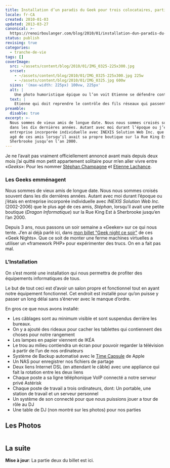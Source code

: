 ```yaml
---
title: Installation d’un paradis du Geek pour trois colocataires, partie 1
locale: fr-CA
created: 2010-01-03
updated: 2013-03-27
canonical: >-
  https://renoirboulanger.com/blog/2010/01/installation-dun-paradis-du-geek-pour-trois-colocataires-partie-1/
status: publish
revising: true
categories:
  - tranche-de-vie
tags: []
coverImage:
  src: ~/assets/content/blog/2010/01/IMG_0325-225x300.jpg
  srcset:
    - ~/assets/content/blog/2010/01/IMG_0325-225x300.jpg 225w
    - ~/assets/content/blog/2010/01/IMG_0325.jpg 600w
  sizes: '(max-width: 225px) 100vw, 225px'
  alt: |
    Une photo humoristique épique ou l’on voit Etienne se défendre contre un serpent imaginaire qui n’est qu'une grappe de fils réseau.
  text: |
    Etienne qui doit reprendre le contrôle des fils réseaux qui passent dans l’appartement.
preamble:
  disable: true
excerpt: >-
  Nous sommes de vieux amis de longue date. Nous nous sommes croisés souvent
  dans les dix dernières années. Autant avec moi durant l’époque ou j’étais en
  entreprise incorporée individuelle avec INEXIS Solution Web Inc. que le plus
  agé de ces amis lorsqu’il avait sa propre boutique sur la Rue King Est à
  Sherbrooke jusqu’en l’an 2000.
---
```

<!--
#TODO-Images:
- 2010/01/IMG_0325.jpg
- 2010/01/IMG_0325.jpg

Also: srcset implementation
-->

Je ne l’avait pas vraiment officiellement annoncé avant mais depuis deux mois
j’ai quitté mon petit appartement solitaire pour m’en aller vivre entre
«<em>Geeks</em>»: Pour les nommer <a href="http://stephanchampagne.com/">Stéphan
Champagne</a> et <a href="http://etiennelachance.com">Etienne Lachance</a>.

<h3>Les Geeks emménagent</h3>
Nous sommes de vieux amis de longue date. Nous nous sommes croisés souvent dans les dix dernières années. Autant avec moi durant l’époque ou j’étais en entreprise incorporée individuelle avec  <em>INEXIS Solution Web Inc.</em> (2002-2006) que le plus agé de ces amis, <em>Stéphan</em>, lorsqu’il avait une petite boutique (<em>Dragon Informatique</em>) sur la Rue King Est à Sherbrooke jusqu’en l’an 2000.

Depuis 3 ans, nous passons un soir semaine a «Geeker» sur ce qui nous tente.
J’en ai déjà parlé ici, dans
<a href="/blog/2009/08/geeknight-ce-soir/">mon billet
"Geek night ce soir"</a> de ces «Geek Nights». Que ce soit de monter une ferme
machines virtuelles a utiliser un «framework PHP» pour expérimenter des trucs.
On en a fait pas mal.

<!--more-->
<h3>L’Installation</h3>
On s’est monté une installation qui nous permettra de profiter des équipements informatiques de tous.

Le but de tout ceci est d’avoir un salon propre et fonctionnel tout en ayant
notre équipement fonctionnel. Cet endroit est installé pour qu’on puisse y
passer un long délai sans s’énerver avec le manque d’ordre.

En gros ce que nous avons installé:

<ul>
	<li>Les câblages sont au minimum visible et sont suspendus derrière les bureaux.</li>
	<li>On y a ajouté des rideaux pour cacher les tablettes qui contiennent des choses pour notre rangement</li>
	<li>Les lampes en papier viennent de IKÉA</li>
	<li>Le trou au milieu contiendra un écran pour pouvoir regarder la télévision à partir de l’un de nos ordinateurs</li>
	<li>Système de Backup automatisé avec le <a href="http://store.apple.com/us/product/MC343/Time-Capsule-1TB?mco=MTY0MjUwOTQ">Time Capsule</a> de Apple</li>
	<li>Un NAS pour enregistrer nos fichiers de partage</li>
	<li>Deux liens Internet DSL (en attendant le câble) avec une appliance qui fait la rotation entre les deux liens</li>
	<li>Chaque poste a sa ligne téléphonique VoIP connecté a notre serveur privé Astérisk</li>
	<li>Chaque poste de travail a trois ordinateurs, dont: Un portable, une station de travail et un serveur personnel</li>
	<li>Un système de son connecté pour que nous puissions jouer a tour de rôle au DJ</li>
	<li>Une table de DJ (non montré sur les photos) pour nos parties</li>
</ul>

## Les Photos

<!--
#TODO-App-Image: Implement data-larger-src
-->

<div style="overflow:hidden;clear:both;" class="thumbnails gallery">

<app-image data-larger-src="~/assets/content/blog/2010/01/IMG_0336.jpg" src="~/assets/content/blog/2010/01/IMG_0336-150x150.jpg" figcaption=" " alt="Une couette de fils">
</app-image>

<app-image data-larger-src="~/assets/content/blog/2010/01/IMG_0341.jpg" src="~/assets/content/blog/2010/01/IMG_0341-150x150.jpg" figcaption=" " alt="Un mur avec plusieurs barres d’extension électrique et de raccordement réseau.">
</app-image>

<app-image data-larger-src="~/assets/content/blog/2010/01/IMG_0340-e1262566166359.jpg" src="~/assets/content/blog/2010/01/IMG_0340-150x150.jpg" figcaption=" " alt="Des mains qui travaillent sur des câbles.">
</app-image>


<app-image data-larger-src="~/assets/content/blog/2010/01/IMG_0339.jpg" src="~/assets/content/blog/2010/01/IMG_0339-150x150.jpg" figcaption=" " alt="Des appareils électroniques dans un garde-robe d’entrée.">
</app-image>

<app-image data-larger-src="~/assets/content/blog/2010/01/IMG_0343.jpg" src="~/assets/content/blog/2010/01/IMG_0343-150x150.jpg" figcaption=" " alt="Un mur avec plusieurs barres d’extension maintenant cachée par des décorations">
</app-image>

<app-image data-larger-src="~/assets/content/blog/2010/01/IMG_0380.jpg" src="~/assets/content/blog/2010/01/IMG_0380-150x150.jpg" figcaption=" " alt="Le résultat du travail, trois postes de travail qui occupent un mur.">
</app-image>



</div>

## La suite

**Mise à jour**: La
<NuxtLink to="/blog/2010/01/installation-dun-paradis-du-geek-pour-trois-colocataires-partie-2/">partie
deux du billet</NuxtLink> est ici.
